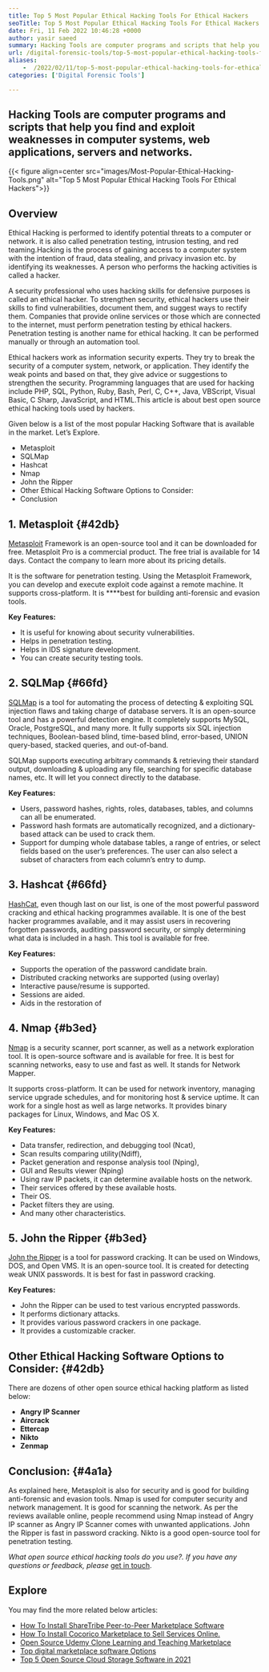 ```yaml
---
title: Top 5 Most Popular Ethical Hacking Tools For Ethical Hackers
seoTitle: Top 5 Most Popular Ethical Hacking Tools For Ethical Hackers
date: Fri, 11 Feb 2022 10:46:28 +0000
author: yasir saeed
summary: Hacking Tools are computer programs and scripts that help you find and exploit weaknesses in computer systems, web applications, servers and networks.
url: /digital-forensic-tools/top-5-most-popular-ethical-hacking-tools-for-ethical-hackers/
aliases: 
    -  /2022/02/11/top-5-most-popular-ethical-hacking-tools-for-ethical-hackers/
categories: ['Digital Forensic Tools']

---
```

## Hacking Tools are computer programs and scripts that help you find and exploit weaknesses in computer systems, web applications, servers and networks.

{{< figure align=center src="images/Most-Popular-Ethical-Hacking-Tools.png" alt="Top 5 Most Popular Ethical Hacking Tools For Ethical Hackers">}}  

## Overview

Ethical Hacking is performed to identify potential threats to a computer or network. it is also called penetration testing, intrusion testing, and red teaming.Hacking is the process of gaining access to a computer system with the intention of fraud, data stealing, and privacy invasion etc. by identifying its weaknesses. A person who performs the hacking activities is called a hacker.

A security professional who uses hacking skills for defensive purposes is called an ethical hacker. To strengthen security, ethical hackers use their skills to find vulnerabilities, document them, and suggest ways to rectify them. Companies that provide online services or those which are connected to the internet, must perform penetration testing by ethical hackers. Penetration testing is another name for ethical hacking. It can be performed manually or through an automation tool.

Ethical hackers work as information security experts. They try to break the security of a computer system, network, or application. They identify the weak points and based on that, they give advice or suggestions to strengthen the security. Programming languages that are used for hacking include PHP, SQL, Python, Ruby, Bash, Perl, C, C++, Java, VBScript, Visual Basic, C Sharp, JavaScript, and HTML.This article is about best open source ethical hacking tools used by hackers.

Given below is a list of the most popular Hacking Software that is available in the market. Let’s Explore.

  * Metasploit
  * SQLMap
  * Hashcat
  * Nmap
  * John the Ripper
  * Other Ethical Hacking Software Options to Consider:
  * Conclusion

## 1. Metasploit {#42db}

[Metasploit][1] Framework is an open-source tool and it can be downloaded for free. Metasploit Pro is a commercial product. The free trial is available for 14 days. Contact the company to learn more about its pricing details.

It is the software for penetration testing. Using the Metasploit Framework, you can develop and execute exploit code against a remote machine. It supports cross-platform. It is ****best for building anti-forensic and evasion tools.

**Key** **Features:**

  * It is useful for knowing about security vulnerabilities.
  * Helps in penetration testing.
  * Helps in IDS signature development.
  * You can create security testing tools.

## 2. SQLMap {#66fd}

[SQLMap][2] is a tool for automating the process of detecting & exploiting SQL injection flaws and taking charge of database servers. It is an open-source tool and has a powerful detection engine. It completely supports MySQL, Oracle, PostgreSQL, and many more. It fully supports six SQL injection techniques, Boolean-based blind, time-based blind, error-based, UNION query-based, stacked queries, and out-of-band.

SQLMap supports executing arbitrary commands & retrieving their standard output, downloading & uploading any file, searching for specific database names, etc. It will let you connect directly to the database.

**Key Features:**

  * Users, password hashes, rights, roles, databases, tables, and columns can all be enumerated.
  * Password hash formats are automatically recognized, and a dictionary-based attack can be used to crack them.
  * Support for dumping whole database tables, a range of entries, or select fields based on the user’s preferences. The user can also select a subset of characters from each column’s entry to dump.

## 3. Hashcat {#66fd}

[HashCat][3], even though last on our list, is one of the most powerful password cracking and ethical hacking programmes available. It is one of the best hacker programmes available, and it may assist users in recovering forgotten passwords, auditing password security, or simply determining what data is included in a hash. This tool is available for free.

**Key Features:**

  * Supports the operation of the password candidate brain.
  * Distributed cracking networks are supported (using overlay)
  * Interactive pause/resume is supported.
  * Sessions are aided.
  * Aids in the restoration of

## 4. Nmap {#b3ed}

[Nmap][4] is a security scanner, port scanner, as well as a network exploration tool. It is open-source software and is available for free. It is best for scanning networks, easy to use and fast as well. It stands for Network Mapper.

It supports cross-platform. It can be used for network inventory, managing service upgrade schedules, and for monitoring host & service uptime. It can work for a single host as well as large networks. It provides binary packages for Linux, Windows, and Mac OS X.

**Key Features:**

  * Data transfer, redirection, and debugging tool (Ncat),
  * Scan results comparing utility(Ndiff),
  * Packet generation and response analysis tool (Nping),
  * GUI and Results viewer (Nping)
  * Using raw IP packets, it can determine available hosts on the network.
  * Their services offered by these available hosts.
  * Their OS.
  * Packet filters they are using.
  * And many other characteristics.

## 5. John the Ripper {#b3ed}

[John the Ripper][5] is a tool for password cracking. It can be used on Windows, DOS, and Open VMS. It is an open-source tool. It is created for detecting weak UNIX passwords. It is best for fast in password cracking.

**Key Features:**

  * John the Ripper can be used to test various encrypted passwords.
  * It performs dictionary attacks.
  * It provides various password crackers in one package.
  * It provides a customizable cracker.

## Other Ethical Hacking Software Options to Consider: {#42db}

There are dozens of other open source ethical hacking platform as listed below:

  * **Angry IP Scanner**
  * **Aircrack**
  * **Ettercap**
  * **Nikto**
  * **Zenmap**

## Conclusion: {#4a1a}

As explained here, Metasploit is also for security and is good for building anti-forensic and evasion tools. Nmap is used for computer security and network management. It is good for scanning the network. As per the reviews available online, people recommend using Nmap instead of Angry IP scanner as Angry IP Scanner comes with unwanted applications. John the Ripper is fast in password cracking. Nikto is a good open-source tool for penetration testing. 

_What _open source ethical hacking tools__ _do you use?. If you have any questions or feedback, please_ [get in touch][6].

## Explore

You may find the more related below articles:

  * [How To Install ShareTribe Peer-to-Peer Marketplace Software][7]
  * [How To Install Cocorico Marketplace to Sell Services Online.][8]
  * [Open Source Udemy Clone Learning and Teaching Marketplace][9]
  * [Top digital marketplace software Options][10]
  * [Top 5 Open Source Cloud Storage Software in 2021][11]

 [1]: https://www.metasploit.com/
 [2]: https://sqlmap.org/
 [3]: https://hashcat.net/hashcat/
 [4]: https://nmap.org/
 [5]: https://www.openwall.com/john/
 [6]: mailto:yasir.saeed@aspose.com
 [7]: https://products.containerize.com/marketplace/sharetribe/
 [8]: https://products.containerize.com/marketplace/cocorico/
 [9]: https://products.containerize.com/marketplace/edurge/
 [10]: https://products.containerize.com/marketplace/
 [11]: https://blog.containerize.com/2021/06/25/top-5-open-source-cloud-storage-software-in-2021/